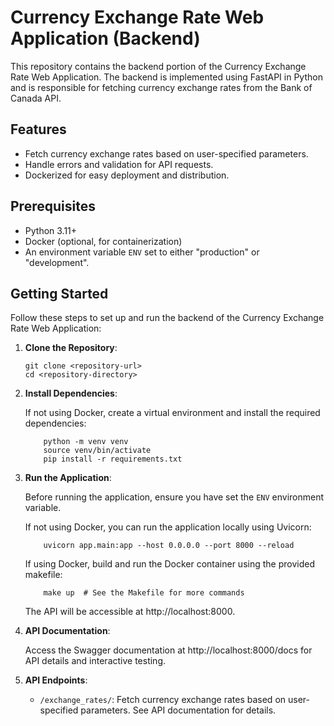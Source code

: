 # Currency Exchange Rate Web Application (Backend)

This repository contains the backend portion of the Currency Exchange Rate Web Application. The backend is implemented using FastAPI in Python and is responsible for fetching currency exchange rates from the Bank of Canada API.

## Features

- Fetch currency exchange rates based on user-specified parameters.
- Handle errors and validation for API requests.
- Dockerized for easy deployment and distribution.

## Prerequisites

- Python 3.11+
- Docker (optional, for containerization)
- An environment variable `ENV` set to either "production" or "development".

## Getting Started

Follow these steps to set up and run the backend of the Currency Exchange Rate Web Application:

1. **Clone the Repository**:

   ```
   git clone <repository-url>
   cd <repository-directory>
   ```

2. **Install Dependencies**:

   If not using Docker, create a virtual environment and install the required dependencies:

   ```
       python -m venv venv
       source venv/bin/activate
       pip install -r requirements.txt
   ```

3. **Run the Application**:

   Before running the application, ensure you have set the `ENV` environment variable.

   If not using Docker, you can run the application locally using Uvicorn:

   ```
       uvicorn app.main:app --host 0.0.0.0 --port 8000 --reload
   ```

   If using Docker, build and run the Docker container using the provided makefile:

   ```
       make up  # See the Makefile for more commands
   ```

   The API will be accessible at http://localhost:8000.

4. **API Documentation**:

   Access the Swagger documentation at http://localhost:8000/docs for API details and interactive testing.

5. **API Endpoints**:

   - `/exchange_rates/`: Fetch currency exchange rates based on user-specified parameters. See API documentation for details.
